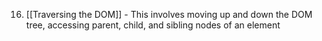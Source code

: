 16. [[Traversing the DOM]] - This involves moving up and down the DOM tree, accessing parent, child, and sibling nodes of an element
